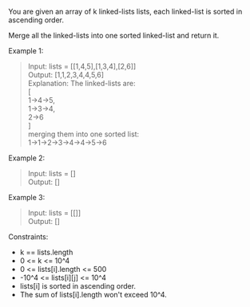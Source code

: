 You are given an array of k linked-lists lists, each linked-list is sorted in ascending order.

Merge all the linked-lists into one sorted linked-list and return it.

Example 1:
>Input: lists = [[1,4,5],[1,3,4],[2,6]]  
Output: [1,1,2,3,4,4,5,6]  
Explanation: The linked-lists are:  
[  
   1->4->5,  
   1->3->4,  
   2->6  
]  
merging them into one sorted list:  
1->1->2->3->4->4->5->6

Example 2:
>Input: lists = []  
Output: []

Example 3:
>Input: lists = [[]]  
Output: []
 
Constraints:
- k == lists.length
- 0 <= k <= 10^4
- 0 <= lists[i].length <= 500
- -10^4 <= lists[i][j] <= 10^4
- lists[i] is sorted in ascending order.
- The sum of lists[i].length won't exceed 10^4.
